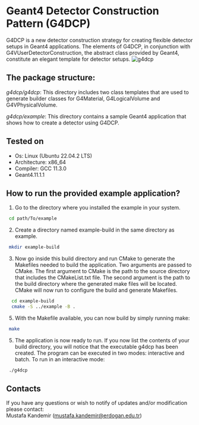 # Geant4 Detector Construction Pattern (G4DCP)

G4DCP is a new detector construction strategy for creating flexible detector setups in Geant4 applications. The elements of G4DCP, in conjunction with G4VUserDetectorConstruction, the abstract class provided by Geant4, constitute an elegant template for detector setups. 
 ![g4dcp](https://github.com/mkandemirr/G4DCP/assets/114905224/cd4af645-a8aa-40ba-93e8-dcf014909077)
##
##

## The package structure:  


_g4dcp/g4dcp_: This directory includes two class templates that are used to generate builder classes for G4Material, G4LogicalVolume and G4VPhysicalVolume. 

_g4dcp/example_: This directory contains a sample Geant4 application that shows how to create a detector using G4DCP.

## Tested on 

* Os: Linux (Ubuntu 22.04.2 LTS)
* Architecture: x86_64
* Compiler: GCC 11.3.0
* Geant4.11.1.1

## How to run the provided example application?   
  
1. Go to the directory where you installed the example in your system.
  ```bash	
   cd path/To/example
  ```
  
2. Create a directory named example-build in the same directory as example. 
  ```bash
   mkdir example-build
   ```

3. Now go inside this build directory and run CMake to generate the Makefiles needed to build the application. Two arguments are 
passed to CMake. The first argument to CMake is the path to the source directory that includes the CMakeList.txt file. The second argument is the path to the build directory where the generated make files will be located. CMake will now run to configure the build and generate Makefiles.
```bash
  cd example-build
  cmake -S ../example -B .
 ```
5. With the Makefile available, you can now build by simply running make: 
  ```bash
   make  
  ```
5. The application is now ready to run. If you now list the contents of your build directory, you will notice that the executable g4dcp has been created. The program can be executed in two modes: interactive and batch. To run in an interactive mode:
  ```bash
   ./g4dcp
``` 
## Contacts 

If you have any questions or wish to notify of updates and/or modification please contact: \
Mustafa Kandemir (mustafa.kandemir@erdogan.edu.tr)

